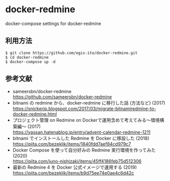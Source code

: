 # docker-redmine
docker-compose settings for docker-redmine

## 利用方法

    $ git clone https://github.com/ogis-ito/docker-redmine.git
    $ cd docker-redmine
    $ docker-compose up -d

## 参考文献

* sameersbn/docker-redmine  
  https://github.com/sameersbn/docker-redmine
* bitnami の redmine から、docker-redmine に移行した話 (方法など) (2017)  
  https://snickerjp.blogspot.com/2017/03/migrate-bitnamiredmine-to-docker-redmine.html
* プロジェクト管理 on Redmine on Dockerで運用含めて考えてみる～環境構築編～ (2017)  
  https://yassan.hatenablog.jp/entry/advent-calendar-redmine-1211
* bitnami でインストールした Redmine を Docker に移設した (2018)  
  https://qiita.com/bezeklik/items/1840fdd7aef84cd979c7
* Docker Compose を使って自分好みの Redmine 実行環境を作ってみた (2020)  
  https://qiita.com/juno-nishizaki/items/45ff4186feb75d512306
* 最新の Redmine 4 を Docker 公式イメージで運用する (2019)  
  https://qiita.com/bezeklik/items/b9d75ee74e0ae4c6d42c

